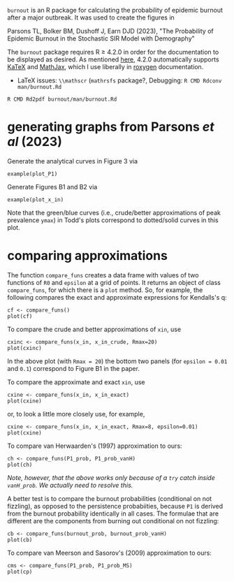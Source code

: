 
`burnout` is an R package for calculating the probability of epidemic
burnout after a major outbreak.  It was used to create the figures in

   Parsons TL, Bolker BM, Dushoff J, Earn DJD (2023),
   "The Probability of Epidemic Burnout in the Stochastic SIR Model with Demography"

The `burnout` package requires R ≥ 4.2.0 in order for the documentation to be displayed as desired.  As mentioned [here](https://cran.r-project.org/doc/manuals/r-devel/NEWS.html), 4.2.0 automatically supports [KaTeX](https://katex.org/docs/support_table.html) and [MathJax](https://www.mathjax.org/), which I use liberally in [roxygen](https://roxygen2.r-lib.org/) documentation.

- LaTeX issues: `\\mathscr` (`mathrsfs` package?, 
   Debugging: `R CMD Rdconv man/burnout.Rd`
   
```
R CMD Rd2pdf burnout/man/burnout.Rd
```

# generating graphs from Parsons _et al_ (2023)

Generate the analytical curves in Figure 3 via
```
example(plot_P1)
```

Generate Figures B1 and B2 via
```
example(plot_x_in)
```
Note that the green/blue curves (i.e., crude/better approximations of
peak prevalence `ymax`) in Todd's plots correspond to dotted/solid
curves in this plot.

# comparing approximations

The function `compare_funs` creates a data frame with values of two
functions of `R0` and `epsilon` at a grid of points.  It returns an
object of class `compare_funs`, for which there is a `plot` method.
So, for example, the following compares the exact and approximate
expressions for Kendalls's q:
```
cf <- compare_funs()
plot(cf)
```

To compare the crude and better approximations of `xin`, use
```
cxinc <- compare_funs(x_in, x_in_crude, Rmax=20)
plot(cxinc)
```
In the above plot (with `Rmax = 20`) the bottom two panels (for
`epsilon = 0.01` and `0.1`) correspond to Figure B1 in the paper.

To compare the approximate and exact `xin`, use
```
cxine <- compare_funs(x_in, x_in_exact)
plot(cxine)
```
or, to look a little more closely use, for example,
```
cxine <- compare_funs(x_in, x_in_exact, Rmax=8, epsilon=0.01)
plot(cxine)
```

To compare van Herwaarden's (1997) approximation to ours:
```
ch <- compare_funs(P1_prob, P1_prob_vanH)
plot(ch)
```
_Note, however, that the above works only because of a `try` catch inside `vanH_prob`.  We actually need to resolve this._

A better test is to compare the burnout probabilities (conditional on
not fizzling), as opposed to the persistence probabiities, because
`P1` is derived from the burnout probability identically in all cases.
The formulae that are different are the components from burning out
conditional on not fizzling:
```
cb <- compare_funs(burnout_prob, burnout_prob_vanH)
plot(cb)
```

To compare van Meerson and Sasorov's (2009) approximation to ours:
```
cms <- compare_funs(P1_prob, P1_prob_MS)
plot(cp)
```

